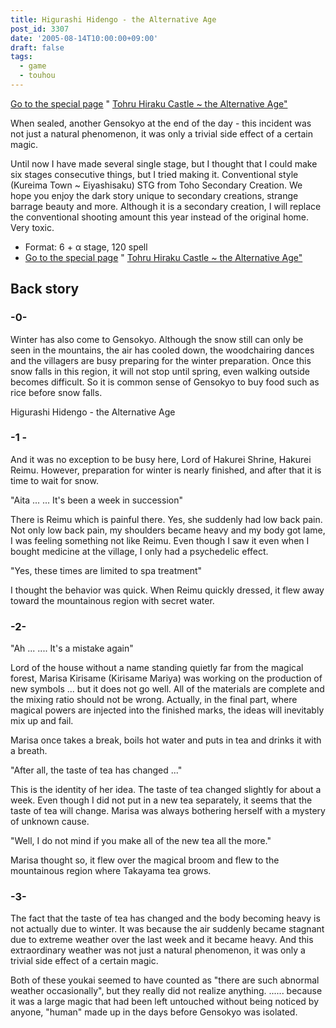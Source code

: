 ```yaml
---
title: Higurashi Hidengo - the Alternative Age
post_id: 3307
date: '2005-08-14T10:00:00+09:00'
draft: false
tags:
  - game
  - touhou
---
```


[Go to the special page](https://danmaq.com/!/thA/) " [Tohru Hiraku Castle ~ the Alternative Age"](https://danmaq.com/!/thA/)

When sealed, another Gensokyo at the end of the day - this incident was not just a natural phenomenon, it was only a trivial side effect of a certain magic.

Until now I have made several single stage, but I thought that I could make six stages consecutive things, but I tried making it. Conventional style (Kureima Town ~ Eiyashisaku) STG from Toho Secondary Creation. We hope you enjoy the dark story unique to secondary creations, strange barrage beauty and more. Although it is a secondary creation, I will replace the conventional shooting amount this year instead of the original home. Very toxic.

*   Format: 6 + α stage, 120 spell
*   [Go to the special page](https://danmaq.com/!/thA/) " [Tohru Hiraku Castle ~ the Alternative Age"](https://danmaq.com/!/thA/)

## Back story

### -0-

Winter has also come to Gensokyo. Although the snow still can only be seen in the mountains, the air has cooled down, the woodchairing dances and the villagers are busy preparing for the winter preparation. Once this snow falls in this region, it will not stop until spring, even walking outside becomes difficult. So it is common sense of Gensokyo to buy food such as rice before snow falls.

Higurashi Hidengo - the Alternative Age

### -1 -

And it was no exception to be busy here, Lord of Hakurei Shrine, Hakurei Reimu. However, preparation for winter is nearly finished, and after that it is time to wait for snow.

"Aita ... ... It's been a week in succession"

There is Reimu which is painful there. Yes, she suddenly had low back pain. Not only low back pain, my shoulders became heavy and my body got lame, I was feeling something not like Reimu. Even though I saw it even when I bought medicine at the village, I only had a psychedelic effect.

"Yes, these times are limited to spa treatment"

I thought the behavior was quick. When Reimu quickly dressed, it flew away toward the mountainous region with secret water.

### -2-

"Ah ... .... It's a mistake again"

Lord of the house without a name standing quietly far from the magical forest, Marisa Kirisame (Kirisame Mariya) was working on the production of new symbols ... but it does not go well. All of the materials are complete and the mixing ratio should not be wrong. Actually, in the final part, where magical powers are injected into the finished marks, the ideas will inevitably mix up and fail.

Marisa once takes a break, boils hot water and puts in tea and drinks it with a breath.

"After all, the taste of tea has changed ..."

This is the identity of her idea. The taste of tea changed slightly for about a week. Even though I did not put in a new tea separately, it seems that the taste of tea will change. Marisa was always bothering herself with a mystery of unknown cause.

"Well, I do not mind if you make all of the new tea all the more."

Marisa thought so, it flew over the magical broom and flew to the mountainous region where Takayama tea grows.

### -3-

The fact that the taste of tea has changed and the body becoming heavy is not actually due to winter. It was because the air suddenly became stagnant due to extreme weather over the last week and it became heavy. And this extraordinary weather was not just a natural phenomenon, it was only a trivial side effect of a certain magic.

Both of these youkai seemed to have counted as "there are such abnormal weather occasionally", but they really did not realize anything. ...... because it was a large magic that had been left untouched without being noticed by anyone, "human" made up in the days before Gensokyo was isolated.